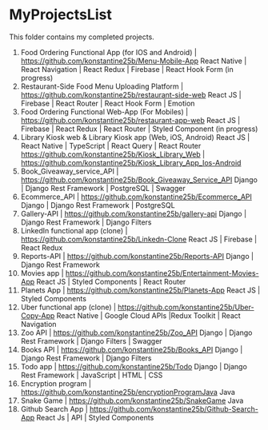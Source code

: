 # MyProjectsList
This folder contains my completed projects.
1.	Food Ordering Functional App (for IOS and Android) | https://github.com/konstantine25b/Menu-Mobile-App
React Native | React Navigation | React Redux | Firebase | React Hook Form (in progress)
2.	Restaurant-Side Food Menu Uploading Platform | 
https://github.com/konstantine25b/restaurant-side-web
React JS | Firebase | React Router | React Hook Form | Emotion
3.	Food Ordering Functional Web-App (For Mobiles) | https://github.com/konstantine25b/restaurant-app-web
React JS | Firebase | React Redux | React Router | Styled Component (in progress)
4. Library Kiosk web & Library Kiosk app (Web, iOS, Android)
React JS | React Native | TypeScript | React Query | React Router
https://github.com/konstantine25b/Kiosk_Library_Web | 
https://github.com/konstantine25b/Kiosk_Library_App_Ios-Android
5. Book_Giveaway_service_API | https://github.com/konstantine25b/Book_Giveaway_Service_API
Django | Django Rest Framework | PostgreSQL | Swagger
6. Ecommerce_API | https://github.com/konstantine25b/Ecommerce_API
Django | Django Rest Framework | PostgreSQL 
7. Gallery-API | https://github.com/konstantine25b/gallery-api
Django | Django Rest Framework | Django Filters
8.	LinkedIn functional app (clone) |  https://github.com/konstantine25b/Linkedn-Clone
React JS | Firebase | React Redux
9. Reports-API | https://github.com/konstantine25b/Reports-API
Django | Django Rest Framework
10.	Movies app | https://github.com/konstantine25b/Entertainment-Movies-App
React JS | Styled Components | React Router 
11.	Planets App | https://github.com/konstantine25b/Planets-App
React JS | Styled Components
12.	Uber functional app (clone) | https://github.com/konstantine25b/Uber-Copy-App
React Native | Google Cloud APIs |Redux Toolkit | React Navigation
13. Zoo API | https://github.com/konstantine25b/Zoo_API
Django | Django Rest Framework | Django Filters | Swagger
14. Books API | https://github.com/konstantine25b/Books_API
Django | Django Rest Framework | Django Filters 
15. Todo app | https://github.com/konstantine25b/Todo
Django | Django Rest Framework | JavaScript | HTML | CSS
16.	Encryption program | https://github.com/konstantine25b/encryptionProgramJava
Java
17.	Snake Game | https://github.com/konstantine25b/SnakeGame
Java
18.	Github Search App | https://github.com/konstantine25b/Github-Search-App
React Js | API | Styled Components


